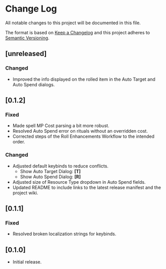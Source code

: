 # Change Log
All notable changes to this project will be documented in this file.
 
The format is based on [Keep a Changelog](http://keepachangelog.com/)
and this project adheres to [Semantic Versioning](http://semver.org/).

## [unreleased]

### Changed

* Improved the info displayed on the rolled item in the Auto Target and Auto Spend dialogs.

## [0.1.2]

### Fixed

* Made spell MP Cost parsing a bit more robust.
* Resolved Auto Spend error on rituals without an overridden cost.
* Corrected steps of the Roll Enhancements Workflow to the intended order.

### Changed

* Adjusted default keybinds to reduce conflicts.
  * Show Auto Target Dialog: **[T]**
  * Show Auto Spend Dialog: **[R]**
* Adjusted size of Resource Type dropdown in Auto Spend fields.
* Updated README to include links to the latest release manifest and the project wiki.

## [0.1.1]
 
### Fixed
 
* Resolved broken localization strings for keybinds.
 
## [0.1.0]

* Initial release.